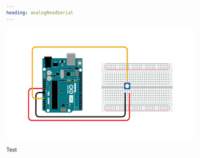 ```yaml
---
heading: analogReadSerial
---
```


<img style="height:300px" src="./analog_circuit.png"></img>

Test
